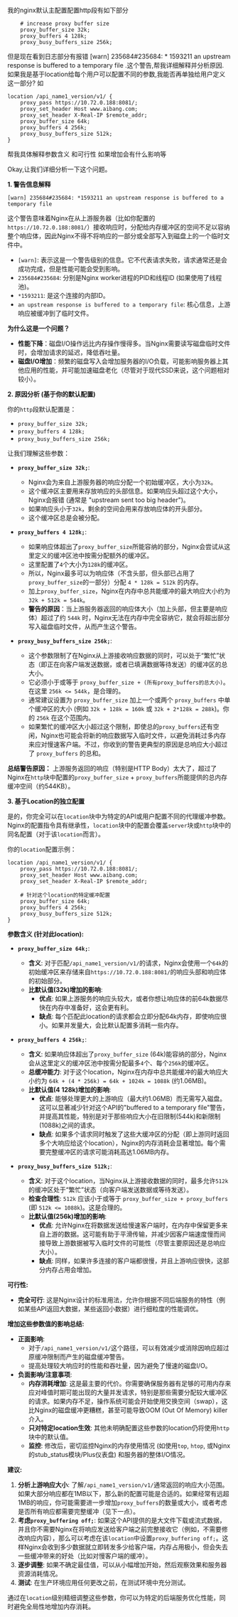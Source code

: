 
# 


我的nginx默认主配置配置http段有如下部分
```nginx
    # increase proxy buffer size
    proxy_buffer_size 32k;
    proxy_buffers 4 128k;
    proxy_busy_buffers_size 256k;
```
但是现在看到日志部分有报错
[warn] 235684#235684: * 1593211 an upstream response is buffered to a temporary file .这个警告,帮我详细解释并分析原因.
如果我是基于location给每个用户可以配置不同的参数,我能否再单独给用户定义这一部分?
如
```nginx
location /api_name1_version/v1/ {
    proxy_pass https://10.72.0.188:8081/;
    proxy_set_header Host www.aibang.com;
    proxy_set_header X-Real-IP $remote_addr;
    proxy_buffer_size 64k;
    proxy_buffers 4 256k;
    proxy_busy_buffers_size 512k;
}
```
帮我具体解释参数含义 和可行性 如果增加会有什么影响等


Okay,让我们详细分析一下这个问题。

**1. 警告信息解释**

`[warn] 235684#235684: *1593211 an upstream response is buffered to a temporary file`

这个警告意味着Nginx在从上游服务器（比如你配置的 `https://10.72.0.188:8081/`）接收响应时，分配给内存缓冲区的空间不足以容纳整个响应体，因此Nginx不得不将响应的一部分或全部写入到磁盘上的一个临时文件中。

*   `[warn]`: 表示这是一个警告级别的信息。它不代表请求失败，请求通常还是会成功完成，但是性能可能会受到影响。
*   `235684#235684`: 分别是Nginx worker进程的PID和线程ID (如果使用了线程池)。
*   `*1593211`: 是这个连接的内部ID。
*   `an upstream response is buffered to a temporary file`: 核心信息，上游响应被缓冲到了临时文件。

**为什么这是一个问题？**

*   **性能下降**：磁盘I/O操作远比内存操作慢得多。当Nginx需要读写磁盘临时文件时，会增加请求的延迟，降低吞吐量。
*   **磁盘I/O增加**：频繁的磁盘写入会增加服务器的I/O负载，可能影响服务器上其他应用的性能，并可能加速磁盘老化（尽管对于现代SSD来说，这个问题相对较小）。

**2. 原因分析 (基于你的默认配置)**

你的`http`段默认配置是：

*   `proxy_buffer_size 32k;`
*   `proxy_buffers 4 128k;`
*   `proxy_busy_buffers_size 256k;`

让我们理解这些参数：

*   **`proxy_buffer_size 32k;`**:
    *   Nginx会为来自上游服务器的响应分配一个初始缓冲区，大小为`32k`。
    *   这个缓冲区主要用来存放响应的头部信息。如果响应头超过这个大小，Nginx会报错 (通常是 "upstream sent too big header")。
    *   如果响应头小于`32k`，剩余的空间会用来存放响应体的开头部分。
    *   这个缓冲区总是会被分配。

*   **`proxy_buffers 4 128k;`**:
    *   如果响应体超出了`proxy_buffer_size`所能容纳的部分，Nginx会尝试从这里定义的缓冲区池中按需分配额外的缓冲区。
    *   这里配置了`4`个大小为`128k`的缓冲区。
    *   所以，Nginx最多可以为响应体（不含头部，但头部已占用了`proxy_buffer_size`的一部分）分配 `4 * 128k = 512k` 的内存。
    *   加上`proxy_buffer_size`，Nginx在内存中总共能缓冲的最大响应大小约为 `32k + 512k = 544k`。
    *   **警告的原因**：当上游服务器返回的响应体大小（加上头部，但主要是响应体）超过了约 `544k` 时，Nginx无法在内存中完全容纳它，就会将超出部分写入磁盘临时文件，从而产生这个警告。

*   **`proxy_busy_buffers_size 256k;`**:
    *   这个参数限制了在Nginx从上游接收响应数据的同时，可以处于“繁忙”状态（即正在向客户端发送数据，或者已填满数据等待发送）的缓冲区的总大小。
    *   它必须小于或等于 `proxy_buffer_size + (所有proxy_buffers的总大小)`。在这里 `256k <= 544k`，是合理的。
    *   通常建议设置为 `proxy_buffer_size` 加上一个或两个 `proxy_buffers` 中单个缓冲区的大小 (例如 `32k + 128k = 160k` 或 `32k + 2*128k = 288k`)。你的 `256k` 在这个范围内。
    *   如果繁忙的缓冲区大小超过这个限制，即使总的`proxy_buffers`还有空闲，Nginx也可能会将新的响应数据写入临时文件，以避免消耗过多内存来应对慢速客户端。不过，你收到的警告更典型的原因是总响应大小超过了 `proxy_buffers` 的总和。

**总结警告原因：** 上游服务返回的响应（特别是HTTP Body）太大了，超过了Nginx在`http`块中配置的`proxy_buffer_size` + `proxy_buffers`所能提供的总内存缓冲空间（约544KB）。

**3. 基于Location的独立配置**

是的，你完全可以在`location`块中为特定的API或用户配置不同的代理缓冲参数。Nginx的配置指令具有继承性，`location`块中的配置会覆盖`server`块或`http`块中的同名配置（对于该`location`而言）。

你的`location`配置示例：

```nginx
location /api_name1_version/v1/ {
    proxy_pass https://10.72.0.188:8081/;
    proxy_set_header Host www.aibang.com;
    proxy_set_header X-Real-IP $remote_addr;

    # 针对这个location的特定缓冲配置
    proxy_buffer_size 64k;
    proxy_buffers 4 256k;
    proxy_busy_buffers_size 512k;
}
```

**参数含义 (针对此location):**

*   **`proxy_buffer_size 64k;`**:
    *   **含义**: 对于匹配`/api_name1_version/v1/`的请求，Nginx会使用一个`64k`的初始缓冲区来存储来自`https://10.72.0.188:8081/`的响应头部和响应体的初始部分。
    *   **比默认值(32k)增加的影响**:
        *   **优点**: 如果上游服务的响应头较大，或者你想让响应体的前64k数据尽快在内存中准备好，这会更有利。
        *   **缺点**: 每个匹配此location的请求都会立即分配64k内存，即使响应很小。如果并发量大，会比默认配置多消耗一些内存。

*   **`proxy_buffers 4 256k;`**:
    *   **含义**: 如果响应体超出了`proxy_buffer_size` (64k)能容纳的部分，Nginx会从这里定义的缓冲区池中按需分配最多`4`个、每个`256k`的缓冲区。
    *   **总缓冲能力**: 对于这个location，Nginx在内存中总共能缓冲的最大响应大小约为 `64k + (4 * 256k) = 64k + 1024k = 1088k` (约1.06MB)。
    *   **比默认值(4 128k)增加的影响**:
        *   **优点**: 能够处理更大的上游响应（最大约1.06MB）而无需写入磁盘。这可以显著减少针对这个API的"buffered to a temporary file"警告，并提高其性能，特别是对于那些响应大小在旧限制(544k)和新限制(1088k)之间的请求。
        *   **缺点**: 如果多个请求同时触发了这些大缓冲区的分配（即上游同时返回多个大响应给这个location），Nginx的内存消耗会显著增加。每个需要完整缓冲区的请求可能消耗高达1.06MB内存。

*   **`proxy_busy_buffers_size 512k;`**:
    *   **含义**: 对于这个location，当Nginx从上游接收数据的同时，最多允许`512k`的缓冲区处于“繁忙”状态（向客户端发送数据或等待发送）。
    *   **检查合理性**: `512k` 应该小于或等于 `proxy_buffer_size + proxy_buffers` (即 `512k <= 1088k`)。这是合理的。
    *   **比默认值(256k)增加的影响**:
        *   **优点**: 允许Nginx在将数据发送给慢速客户端时，在内存中保留更多来自上游的数据。这可能有助于平滑传输，并减少因客户端速度慢而间接导致上游数据被写入临时文件的可能性（尽管主要原因还是总响应大小）。
        *   **缺点**: 同样，如果许多连接的客户端都很慢，并且上游响应很快，这部分内存占用会增加。

**可行性:**

*   **完全可行**: 这是Nginx设计的标准用法，允许你根据不同后端服务的特性（例如某些API返回大数据，某些返回小数据）进行细粒度的性能调优。

**增加这些参数值的影响总结:**

*   **正面影响**:
    *   对于`/api_name1_version/v1/`这个路径，可以有效减少或消除因响应超过原缓冲限制而产生的磁盘缓冲警告。
    *   提高处理较大响应时的性能和吞吐量，因为避免了慢速的磁盘I/O。
*   **负面影响/注意事项**:
    *   **内存消耗增加**: 这是最主要的代价。你需要确保服务器有足够的可用内存来应对峰值时期可能出现的大量并发请求，特别是那些需要分配较大缓冲区的请求。如果内存不足，操作系统可能会开始使用交换空间（swap），这比Nginx的磁盘缓冲更糟糕，甚至可能导致OOM (Out Of Memory) killer介入。
    *   **只对特定location生效**: 其他未明确配置这些参数的location仍将使用`http`块中的默认值。
    *   **监控**: 修改后，密切监控Nginx的内存使用情况 (如使用`top`, `htop`, 或Nginx的stub_status模块/Plus仪表盘) 和服务器的整体I/O情况。

**建议:**

1.  **分析上游响应大小**: 了解`/api_name1_version/v1/`通常返回的响应大小范围。如果大部分响应都在1MB以下，那么新的配置可能是合适的。如果经常有远超1MB的响应，你可能需要进一步增加`proxy_buffers`的数量或大小，或者考虑是否所有响应都需要完整缓冲（见下一点）。
2.  **考虑`proxy_buffering off;`**: 如果这个API提供的是大文件下载或流式数据，并且你不需要Nginx在将响应发送给客户端之前完整接收它（例如，不需要修改响应内容），那么可以考虑在该`location`中设置`proxy_buffering off;`。这样Nginx会收到多少数据就立即转发多少给客户端，内存占用极小，但会失去一些缓冲带来的好处（比如对慢客户端的缓冲）。
3.  **逐步调整**: 如果不确定最佳值，可以从小幅增加开始，然后观察效果和服务器资源消耗情况。
4.  **测试**: 在生产环境应用任何更改之前，在测试环境中充分测试。

通过在`location`级别精细调整这些参数，你可以为特定的后端服务优化性能，同时避免全局性地增加内存消耗。